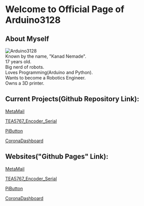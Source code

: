 # Welcome to Official Page of Arduino3128  
  
## About Myself  
![Arduino3128](https://avatars0.githubusercontent.com/u/17906294?s=60&u=338cbdf02e213d961c086e4e745566f3796d3874&v=4)  
Known by the name, "Kanad Nemade".  
17 years old.    
Big nerd of robots.  
Loves Programming(Arduino and Python).    
Wants to become a Robotics Engineer.  
Owns a 3D printer.  

## Current Projects(Github Repository Link):  
[MetaMail](https://github.com/Arduino3128/MetaMail)  

[TEA5767_Encoder_Serial](https://github.com/Arduino3128/TEA5767_Encoder_Serial)  
  
[PiButton](https://github.com/Arduino3128/PiButton)   
  
[CoronaDashboard](https://github.com/Arduino3128/CoronaDashboard)     
  
## Websites("Github Pages" Link):

[MetaMail](https://arduino3128.github.io/MetaMail)  

[TEA5767_Encoder_Serial](https://arduino3128.github.io/TEA5767_Encoder_Serial)  
  
[PiButton](https://arduino3128.github.io/PiButton/)  
  
[CoronaDashboard](https://arduino3128.github.io/CoronaDashboard/) 

